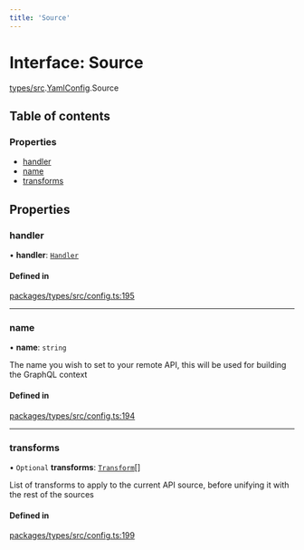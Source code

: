 ```yaml
---
title: 'Source'
---
```


# Interface: Source

[types/src](../modules/types_src).[YamlConfig](../modules/types_src.YamlConfig).Source

## Table of contents

### Properties

- [handler](types_src.YamlConfig.Source#handler)
- [name](types_src.YamlConfig.Source#name)
- [transforms](types_src.YamlConfig.Source#transforms)

## Properties

### handler

• **handler**: [`Handler`](types_src.YamlConfig.Handler)

#### Defined in

[packages/types/src/config.ts:195](https://github.com/Urigo/graphql-mesh/blob/master/packages/types/src/config.ts#L195)

___

### name

• **name**: `string`

The name you wish to set to your remote API, this will be used for building the GraphQL context

#### Defined in

[packages/types/src/config.ts:194](https://github.com/Urigo/graphql-mesh/blob/master/packages/types/src/config.ts#L194)

___

### transforms

• `Optional` **transforms**: [`Transform`](types_src.YamlConfig.Transform)[]

List of transforms to apply to the current API source, before unifying it with the rest of the sources

#### Defined in

[packages/types/src/config.ts:199](https://github.com/Urigo/graphql-mesh/blob/master/packages/types/src/config.ts#L199)
